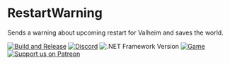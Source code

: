 # RestartWarning
Sends a warning about upcoming restart for Valheim and saves the world.

[![Build and Release](https://github.com/SFTMedia/RestartWarning/actions/workflows/dotnet.yml/badge.svg)](https://github.com/SFTMedia/RestartWarning/actions/workflows/dotnet.yml)
[![Discord](https://img.shields.io/discord/113990411063656454)](https://discord.gg/P56dXsD)
![.NET Framework Version](https://img.shields.io/badge/.NET%20Framework-4.8-blue)
[![Game](https://img.shields.io/badge/Game-Valheim-red)](https://store.steampowered.com/app/892970/Valheim/)
[![Support us on Patreon](https://img.shields.io/badge/support-patreon-F96854.svg)](https://www.patreon.com/sftmedia)

